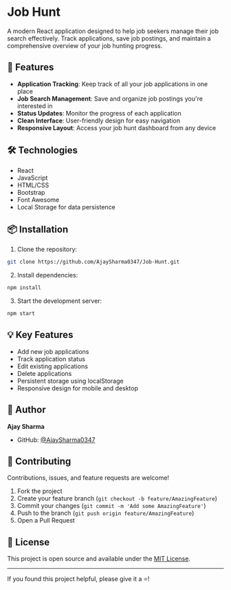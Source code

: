 # Job Hunt

A modern React application designed to help job seekers manage their job search effectively. Track applications, save job postings, and maintain a comprehensive overview of your job hunting progress.

## 🚀 Features

- **Application Tracking**: Keep track of all your job applications in one place
- **Job Search Management**: Save and organize job postings you're interested in
- **Status Updates**: Monitor the progress of each application
- **Clean Interface**: User-friendly design for easy navigation
- **Responsive Layout**: Access your job hunt dashboard from any device

## 🛠️ Technologies

- React
- JavaScript
- HTML/CSS
- Bootstrap
- Font Awesome
- Local Storage for data persistence

## 📦 Installation

1. Clone the repository:
```bash
git clone https://github.com/AjaySharma0347/Job-Hunt.git
```

2. Install dependencies:
```bash
npm install
```

3. Start the development server:
```bash
npm start
```

## 💡 Key Features

- Add new job applications
- Track application status
- Edit existing applications
- Delete applications
- Persistent storage using localStorage
- Responsive design for mobile and desktop

## 👤 Author

**Ajay Sharma**

- GitHub: [@AjaySharma0347](https://github.com/AjaySharma0347)

## 🤝 Contributing

Contributions, issues, and feature requests are welcome! 

1. Fork the project
2. Create your feature branch (`git checkout -b feature/AmazingFeature`)
3. Commit your changes (`git commit -m 'Add some AmazingFeature'`)
4. Push to the branch (`git push origin feature/AmazingFeature`)
5. Open a Pull Request

## 📝 License

This project is open source and available under the [MIT License](LICENSE).

---

If you found this project helpful, please give it a ⭐️!
